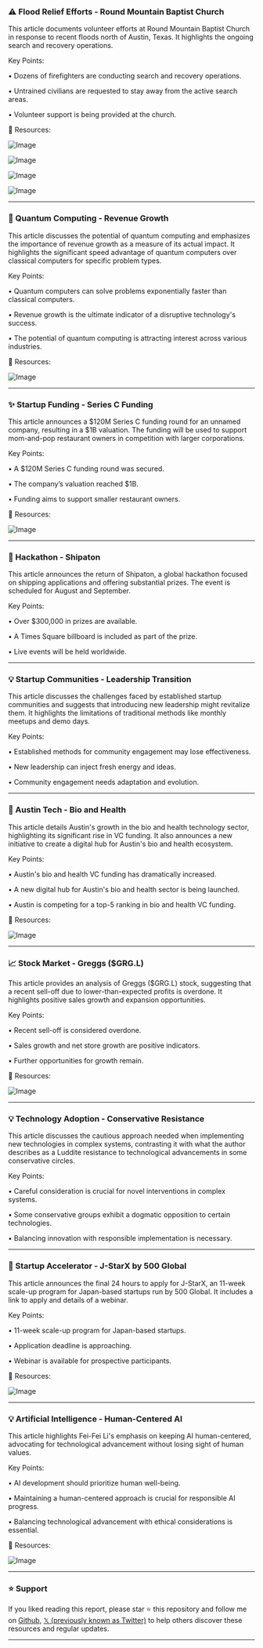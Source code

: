 ### ⚠️ Flood Relief Efforts - Round Mountain Baptist Church

This article documents volunteer efforts at Round Mountain Baptist Church in response to recent floods north of Austin, Texas.  It highlights the ongoing search and recovery operations.

Key Points:

• Dozens of firefighters are conducting search and recovery operations.


• Untrained civilians are requested to stay away from the active search areas.


• Volunteer support is being provided at the church.



🔗 Resources:

![Image](https://pbs.twimg.com/media/GvM1ynIWYAAhVds?format=jpg&name=360x360)

![Image](https://pbs.twimg.com/media/GvM1ynLW0AACqzI?format=jpg&name=360x360)

![Image](https://pbs.twimg.com/media/GvM1ynKWoAA6zfy?format=jpg&name=360x360)

![Image](https://pbs.twimg.com/media/GvM1ynNWcAAb6KH?format=jpg&name=small)


---

### 🤖 Quantum Computing - Revenue Growth

This article discusses the potential of quantum computing and emphasizes the importance of revenue growth as a measure of its actual impact.  It highlights the significant speed advantage of quantum computers over classical computers for specific problem types.

Key Points:

• Quantum computers can solve problems exponentially faster than classical computers.


•  Revenue growth is the ultimate indicator of a disruptive technology's success.


•  The potential of quantum computing is attracting interest across various industries.



🔗 Resources:

![Image](https://pbs.twimg.com/media/GvMx9oTXcAIj-w6?format=jpg&name=small)


---

### ✨ Startup Funding - Series C Funding

This article announces a $120M Series C funding round for an unnamed company, resulting in a $1B valuation.  The funding will be used to support mom-and-pop restaurant owners in competition with larger corporations.

Key Points:

• A $120M Series C funding round was secured.


• The company’s valuation reached $1B.


• Funding aims to support smaller restaurant owners.


🔗 Resources:

![Image](https://pbs.twimg.com/amplify_video_thumb/1922271578014056448/img/wTK1q0A2dSBeLkIO.jpg)


---

### 🚀 Hackathon - Shipaton

This article announces the return of Shipaton, a global hackathon focused on shipping applications and offering substantial prizes.  The event is scheduled for August and September.

Key Points:

• Over $300,000 in prizes are available.


• A Times Square billboard is included as part of the prize.


• Live events will be held worldwide.



---

### 💡 Startup Communities - Leadership Transition

This article discusses the challenges faced by established startup communities and suggests that introducing new leadership might revitalize them.  It highlights the limitations of traditional methods like monthly meetups and demo days.


Key Points:

• Established methods for community engagement may lose effectiveness.


• New leadership can inject fresh energy and ideas.


•  Community engagement needs adaptation and evolution.


---

### 🚀 Austin Tech - Bio and Health

This article details Austin's growth in the bio and health technology sector, highlighting its significant rise in VC funding.  It also announces a new initiative to create a digital hub for Austin's bio and health ecosystem.

Key Points:

• Austin's bio and health VC funding has dramatically increased.


• A new digital hub for Austin's bio and health sector is being launched.


•  Austin is competing for a top-5 ranking in bio and health VC funding.


🔗 Resources:

![Image](https://pbs.twimg.com/amplify_video_thumb/1941513696594800642/img/aikwXueofvEZAHpp.jpg)


---

### 📈 Stock Market - Greggs ($GRG.L)

This article provides an analysis of Greggs ($GRG.L) stock, suggesting that a recent sell-off due to lower-than-expected profits is overdone.  It highlights positive sales growth and expansion opportunities.


Key Points:

• Recent sell-off is considered overdone.


• Sales growth and net store growth are positive indicators.


• Further opportunities for growth remain.


🔗 Resources:

![Image](https://pbs.twimg.com/media/Gu7eW_XWsAAh9j3?format=jpg&name=small)


---

### 💡 Technology Adoption - Conservative Resistance

This article discusses the cautious approach needed when implementing new technologies in complex systems, contrasting it with what the author describes as a Luddite resistance to technological advancements in some conservative circles.


Key Points:

• Careful consideration is crucial for novel interventions in complex systems.


• Some conservative groups exhibit a dogmatic opposition to certain technologies.


•  Balancing innovation with responsible implementation is necessary.


---

### 🚀 Startup Accelerator - J-StarX by 500 Global

This article announces the final 24 hours to apply for J-StarX, an 11-week scale-up program for Japan-based startups run by 500 Global. It includes a link to apply and details of a webinar.


Key Points:

• 11-week scale-up program for Japan-based startups.


• Application deadline is approaching.


•  Webinar is available for prospective participants.



🔗 Resources:

![Image](https://pbs.twimg.com/media/GvIt1YHW0AArx1x?format=jpg&name=small)

---

### 💡 Artificial Intelligence - Human-Centered AI

This article highlights Fei-Fei Li's emphasis on keeping AI human-centered, advocating for technological advancement without losing sight of human values.

Key Points:

•  AI development should prioritize human well-being.


•  Maintaining a human-centered approach is crucial for responsible AI progress.


•  Balancing technological advancement with ethical considerations is essential.


🔗 Resources:

![Image](https://pbs.twimg.com/ext_tw_video_thumb/1941639981182636032/pu/img/hWMlDeA10f9TeFFE.jpg)


---

### ⭐️ Support

If you liked reading this report, please star ⭐️ this repository and follow me on [Github](https://github.com/Drix10), [𝕏 (previously known as Twitter)](https://x.com/DRIX_10_) to help others discover these resources and regular updates.

---